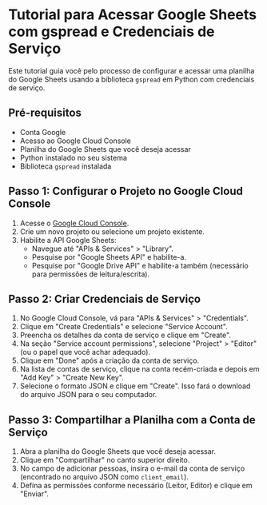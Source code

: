 # Tutorial para Acessar Google Sheets com gspread e Credenciais de Serviço

Este tutorial guia você pelo processo de configurar e acessar uma planilha do Google Sheets usando a biblioteca `gspread` em Python com credenciais de serviço.

## Pré-requisitos

- Conta Google
- Acesso ao Google Cloud Console
- Planilha do Google Sheets que você deseja acessar
- Python instalado no seu sistema
- Biblioteca `gspread` instalada

## Passo 1: Configurar o Projeto no Google Cloud Console

1. Acesse o [Google Cloud Console](https://console.cloud.google.com/).
2. Crie um novo projeto ou selecione um projeto existente.
3. Habilite a API Google Sheets:
   - Navegue até "APIs & Services" > "Library".
   - Pesquise por "Google Sheets API" e habilite-a.
   - Pesquise por "Google Drive API" e habilite-a também (necessário para permissões de leitura/escrita).

## Passo 2: Criar Credenciais de Serviço

1. No Google Cloud Console, vá para "APIs & Services" > "Credentials".
2. Clique em "Create Credentials" e selecione "Service Account".
3. Preencha os detalhes da conta de serviço e clique em "Create".
4. Na seção "Service account permissions", selecione "Project" > "Editor" (ou o papel que você achar adequado).
5. Clique em "Done" após a criação da conta de serviço.
6. Na lista de contas de serviço, clique na conta recém-criada e depois em "Add Key" > "Create New Key".
7. Selecione o formato JSON e clique em "Create". Isso fará o download do arquivo JSON para o seu computador.

## Passo 3: Compartilhar a Planilha com a Conta de Serviço

1. Abra a planilha do Google Sheets que você deseja acessar.
2. Clique em "Compartilhar" no canto superior direito.
3. No campo de adicionar pessoas, insira o e-mail da conta de serviço (encontrado no arquivo JSON como `client_email`).
4. Defina as permissões conforme necessário (Leitor, Editor) e clique em "Enviar".
